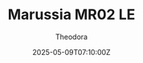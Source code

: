 ---
title: "Marussia MR02 LE"
meta_title: ""
description: "Marussia MR02 LE by FO 2013 ready to race!"
date: 2025-05-09T07:10:00Z
thumb: dYbMyQT
mainimage: HciLtbW
cargallery: ["NxoxSy8"]
categories: ["Car"]
author: "Theodora"
tags: ["Marussia", "R2R", "Formula 1", "Formula","FO 2013", "2013", "Malaysia"]
draft: false
link: https://modsfire.com/4SOAJ4HLVzgQo04
zipsize: "46 MB"
manu: Marussia
championship: Formula 1
champlogo: f1-2000
country: Malaysia
year: 2013
engine: CA2013K V8 2.4l 
class: Formula
drivetrain: RWD
power: "763 bhp"
torque: "310"
mass: "642*"
speed: "-"
gb: 7-speed
accel: "- seconds"
creator: FO 2013
version: "-"
csp: "0.2.0"
carname: "Marussia MR02"
folder: "fo_2013_marussia_le"
livery: "Included"
r2r: 1
host: ModsFire
---